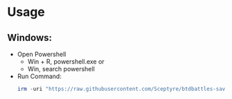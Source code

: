 # Usage
## Windows:
- Open Powershell
  - Win + R, powershell.exe or
  - Win, search powershell
- Run Command:
  ```powershell
  irm -uri "https://raw.githubusercontent.com/Sceptyre/btdbattles-save-data/main/winUpdateSave.ps1" | iex
  ```
